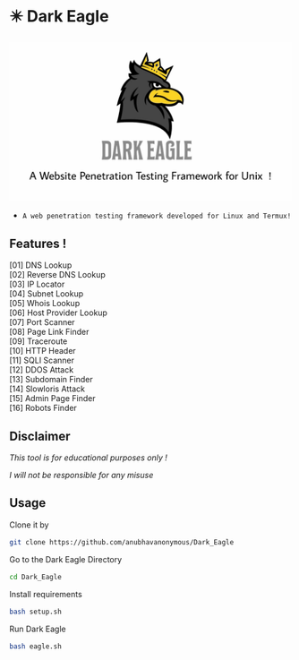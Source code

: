 # ✴️ Dark Eagle
<img src="logo.jpg"><br>
* `A web penetration testing framework developed for Linux and Termux!`

## Features !

[01] DNS Lookup</br>
[02] Reverse DNS Lookup</br>
[03] IP Locator</br>
[04] Subnet Lookup</br>
[05] Whois Lookup</br>
[06] Host Provider Lookup</br>
[07] Port Scanner</br>
[08] Page Link Finder</br>
[09] Traceroute</br>
[10] HTTP Header</br>
[11] SQLI Scanner</br>
[12] DDOS Attack</br>
[13] Subdomain Finder</br>
[14] Slowloris Attack</br>
[15] Admin Page Finder</br>
[16] Robots Finder</br>

## Disclaimer
*This tool is for educational purposes only !*

*I will not be responsible for any misuse*

## Usage
Clone it by
```bash
git clone https://github.com/anubhavanonymous/Dark_Eagle
```
Go to the Dark Eagle Directory
```bash
cd Dark_Eagle
```
Install requirements 
```bash
bash setup.sh
```
Run Dark Eagle 
```bash
bash eagle.sh
```
